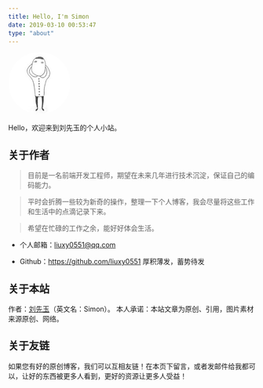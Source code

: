 ```yaml
---
title: Hello, I'm Simon
date: 2019-03-10 00:53:47
type: "about"
---
```


<img style="width:127px; height:127px; border-radius:50%; overflow:hidden;" src="/images/avatar.jpg"/>

Hello，欢迎来到刘先玉的个人小站。

## 关于作者

> 目前是一名前端开发工程师，期望在未来几年进行技术沉淀，保证自己的编码能力。
  
> 平时会折腾一些较为新奇的操作，整理一下个人博客，我会尽量将这些工作和生活中的点滴记录下来。
  
> 希望在忙碌的工作之余，能好好体会生活。

* 个人邮箱：<a target="_blank" href="http://mail.qq.com/cgi-bin/qm_share?t=qm_mailme&email=MFxZRUhJAAUFAXBBQR5TX10" style="text-decoration:none;">liuxy0551@qq.com</a>

* Github：https://github.com/liuxy0551  厚积薄发，蓄势待发

## 关于本站
作者：[刘先玉](https://liuxianyu.cn/)（英文名：Simon）。
本人承诺：本站文章为原创、引用，图片素材来源原创、网络。

## 关于友链

如果您有好的原创博客，我们可以互相友链！在本页下留言，或者发邮件给我都可以，让好的东西被更多人看到，更好的资源让更多人受益！
